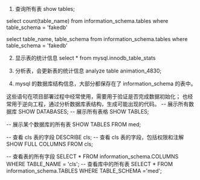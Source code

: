 

1. 查询所有表
show tables;

select count(table_name) from information_schema.tables
where table_schema = 'fakedb'

select table_name, table_schema from information_schema.tables
where table_schema = 'fakedb'

2. 显示表的统计信息
select * from mysql.innodb_table_stats 

3. 分析表，会更新表的统计信息
analyze table animation_4830;

4. mysql 的数据库结构信息，大部分都保存在了 information_schema 的表中。

这些语句在项目部署过程中经常使用，需要用于验证是否完成数据初始化；
也经常用于逆向工程，通过分析数据库表结构，生成可能出现的代码。
-- 展示所有数据库
SHOW DATABASES;
-- 展示所有表格
SHOW TABLES;

-- 展示某个数据库的所有表
SHOW TABLES FROM med;

-- 查看 cls 表的字段
DESCRIBE cls;
-- 查看 cls 表的字段，包括权限和注解
SHOW FULL COLUMNS FROM cls;

-- 查看表的所有字段
SELECT * FROM information_schema.COLUMNS WHERE TABLE_NAME = 'cls';
-- 查看库中的所有表
SELECT * FROM information_schema.TABLES WHERE TABLE_SCHEMA ='med';
